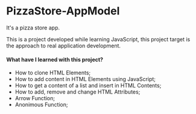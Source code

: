 # PizzaStore-AppModel

It's a pizza store app. 

This is a project developed while learning JavaScript, this project target is the approach to real application development.

#### What have I learned with this project?

- How to clone HTML Elements;
- How to add content in HTML Elements using JavaScript;
- How to get a content of a list and insert in HTML Contents;
- How to add, remove and change HTML Attributes;
- Arrow Function;
- Anonimous Function;

